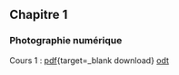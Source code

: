 ## Chapitre 1

### Photographie numérique

Cours 1 : [pdf](../supports/SNT/Photo/Photographie_numerique.pdf){target=_blank download}  [odt](../supports/SNT/Photo/Photographie_numerique.odt)